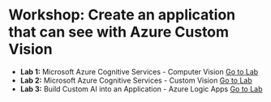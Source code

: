 # Workshop: Create an application that can see with Azure Custom Vision

* **Lab 1:** Microsoft Azure Cognitive Services - Computer Vision [Go to Lab](lab-1.md)
* **Lab 2:** Microsoft Azure Cognitive Services - Custom Vision [Go to Lab](lab-2.md)
* **Lab 3:** Build Custom AI into an Application - Azure Logic Apps [Go to Lab](lab-3.md)
